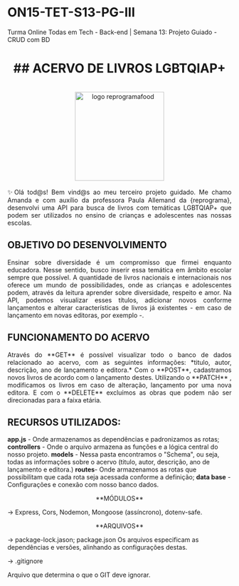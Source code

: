 # ON15-TET-S13-PG-III
Turma Online Todas em Tech - Back-end | Semana 13: Projeto Guiado - CRUD com BD

# <div align = "center">## ACERVO DE LIVROS  LGBTQIAP+ </div>

<br>
<div align = "center">
<img src='https://upload.wikimedia.org/wikipedia/commons/f/fb/Gay_Pride_Flag_-_Animated.gif' width = 200 alt = 'logo reprogramafood'>
</div>
<br>

 <div align = "justify">
 ✨Olá tod@s! Bem vind@s ao meu terceiro projeto guidado. Me chamo Amanda e com auxílio da professora Paula Allemand da {reprograma},  desenvolvi uma API para busca de livros com temáticas LGBTQIAP+ que podem ser utilizados no ensino de crianças e adolescentes nas nossas escolas.


</div> 

## OBJETIVO DO DESENVOLVIMENTO
<div align = "justify">
Ensinar sobre diversidade é um compromisso que firmei enquanto educadora. Nesse sentido,  busco inserir essa temática em âmbito escolar sempre que possível.  A quantidade de livros nacionais e internacionais nos oferece um mundo de possibilidades, onde as crianças e adolescentes podem, através da leitura aprender sobre diversidade, respeito e amor. Na API, podemos visualizar esses títulos, adicionar novos conforme lançamentos e alterar características de livros já existentes - em caso de lançamento em novas editoras, por exemplo -. 
</div>

## FUNCIONAMENTO DO ACERVO

<div align = "justify">
Através do **GET** é possível visualizar todo o banco de dados relacionado ao acervo, com as seguintes informações: *titulo, autor, descrição, ano de lançamento e editora.* Com o **POST**, cadastramos novos livros de acordo com o lançamento destes. Utilizando o **PATCH** , modificamos os livros em caso de alteração, lançamento por uma nova editora. E com o **DELETE** excluímos as obras que podem não ser direcionadas para a faixa etária.

</div>

## RECURSOS UTILIZADOS:


**app.js** - Onde armazenamos as dependências e padronizamos as rotas;
**controllers** - Onde o arquivo armazena as funções e a lógica central do nosso projeto.
**models** - Nessa pasta encontramos o "Schema", ou seja, todas as informações sobre o acervo (titulo, autor, descrição, ano de lançamento e editora.)
**routes**- Onde armazenamos as rotas que possibilitam que cada rota seja acessada conforme a definição;
**data base** - Configurações e conexão com nosso banco dados.

<div align = "center"> **MÓDULOS** </div>

-> Express, Cors, Nodemon, Mongoose (assíncrono), dotenv-safe.

<div align = "center"> **ARQUIVOS** </div>

-> package-lock.jason; package.json
Os arquivos especificam as dependências e versões, alinhando as configurações destas.

-> .gitignore 

Arquivo que determina o que o GIT deve ignorar. 
